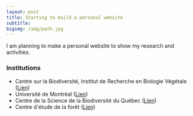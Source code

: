 ```yaml
---
layout: post
title: Starting to build a personal website
subtitle:
bigimg: /img/path.jpg
---
```


I am planning to make a personal website to show my research and activities.

### Institutions
- Centre sur la Biodiversité, Institut de Recherche en Biologie Végétale ([Lien](http://www.irbv.umontreal.ca/))
- Université de Montréal ([Lien](https://www.umontreal.ca/))
- Centre de la Science de la Biodiversité du Québec ([Lien](https://qcbs.ca/fr/))
- Centre d'étude de la forêt ([Lien](http://www.cef-cfr.ca/))
